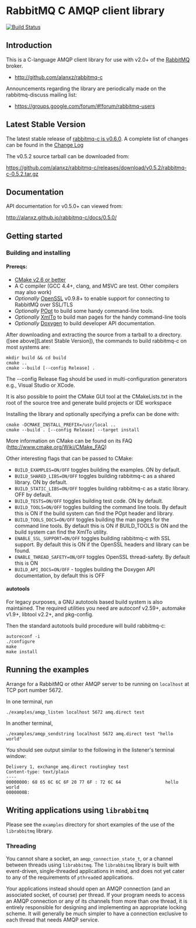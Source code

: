 # RabbitMQ C AMQP client library

[![Build Status](https://secure.travis-ci.org/alanxz/rabbitmq-c.png?branch=master)](http://travis-ci.org/alanxz/rabbitmq-c)

## Introduction

This is a C-language AMQP client library for use with v2.0+ of the
[RabbitMQ](http://www.rabbitmq.com/) broker.

 - <http://github.com/alanxz/rabbitmq-c>

Announcements regarding the library are periodically made on the
rabbitmq-discuss mailing list:

 - <https://groups.google.com/forum/#!forum/rabbitmq-users>

## Latest Stable Version

The latest stable release of [rabbitmq-c is v0.6.0](https://github.com/alanxz/rabbitmq-c/releases/tag/v0.6.0).
A complete list of changes can be found in the [Change Log](ChangeLog.md)

The v0.5.2 source tarball can be downloaded from:

<https://github.com/alanxz/rabbitmq-c/releases/download/v0.5.2/rabbitmq-c-0.5.2.tar.gz>

## Documentation

API documentation for v0.5.0+ can viewed from:

<http://alanxz.github.io/rabbitmq-c/docs/0.5.0/>

## Getting started

### Building and installing

#### Prereqs:
- [CMake v2.6 or better](http://www.cmake.org/)
- A C compiler (GCC 4.4+, clang, and MSVC are test. Other compilers may also
  work)
- *Optionally* [OpenSSL](http://www.openssl.org/) v0.9.8+ to enable support for
  connecting to RabbitMQ over SSL/TLS
- *Optionally* [POpt](http://freecode.com/projects/popt) to build some handy
  command-line tools.
- *Optionally* [XmlTo](https://fedorahosted.org/xmlto/) to build man pages for
  the handy command-line tools
- *Optionally* [Doxygen](http://www.stack.nl/~dimitri/doxygen/) to build
  developer API documentation.

After downloading and extracting the source from a tarball to a directory.
([see above][Latest Stable Version]), the commands to build rabbitmq-c on most
systems are:

    mkdir build && cd build
    cmake ..
    cmake --build [--config Release] .

The --config Release flag should be used in multi-configuration generators e.g.,
Visual Studio or XCode.

It is also possible to point the CMake GUI tool at the CMakeLists.txt in the root of
the source tree and generate build projects or IDE workspace

Installing the library and optionally specifying a prefix can be done with:

    cmake -DCMAKE_INSTALL_PREFIX=/usr/local ..
    cmake --build . [--config Release] --target install

More information on CMake can be found on its FAQ (http://www.cmake.org/Wiki/CMake_FAQ)

Other interesting flags that can be passed to CMake:

* `BUILD_EXAMPLES=ON/OFF` toggles building the examples. ON by default.
* `BUILD_SHARED_LIBS=ON/OFF` toggles building rabbitmq-c as a shared library.
   ON by default.
* `BUILD_STATIC_LIBS=ON/OFF` toggles building rabbitmq-c as a static library.
   OFF by default.
* `BUILD_TESTS=ON/OFF` toggles building test code. ON by default.
* `BUILD_TOOLS=ON/OFF` toggles building the command line tools. By default
   this is ON if the build system can find the POpt header and library.
* `BUILD_TOOLS_DOCS=ON/OFF` toggles building the man pages for the command line
   tools. By default this is ON if BUILD_TOOLS is ON and the build system can
   find the XmlTo utility.
* `ENABLE_SSL_SUPPORT=ON/OFF` toggles building rabbitmq-c with SSL support. By
   default this is ON if the OpenSSL headers and library can be found.
* `ENABLE_THREAD_SAFETY=ON/OFF` toggles OpenSSL thread-safety. By default this
   is ON
* `BUILD_API_DOCS=ON/OFF` - toggles building the Doxygen API documentation, by
   default this is OFF

#### autotools

For legacy purposes, a GNU autotools based build system is also maintained. The required
utilities you need are autoconf v2.59+, automake v1.9+, libtool v2.2+, and pkg-config.

Then the standard autotools build procedure will build rabbitmq-c:

    autoreconf -i
    ./configure
    make
    make install

## Running the examples

Arrange for a RabbitMQ or other AMQP server to be running on
`localhost` at TCP port number 5672.

In one terminal, run

    ./examples/amqp_listen localhost 5672 amq.direct test

In another terminal,

    ./examples/amqp_sendstring localhost 5672 amq.direct test "hello world"

You should see output similar to the following in the listener's
terminal window:

    Delivery 1, exchange amq.direct routingkey test
    Content-type: text/plain
    ----
    00000000: 68 65 6C 6C 6F 20 77 6F : 72 6C 64                 hello world
    0000000B:

## Writing applications using `librabbitmq`

Please see the `examples` directory for short examples of the use of
the `librabbitmq` library.

### Threading

You cannot share a socket, an `amqp_connection_state_t`, or a channel
between threads using `librabbitmq`. The `librabbitmq` library is
built with event-driven, single-threaded applications in mind, and
does not yet cater to any of the requirements of `pthread`ed
applications.

Your applications instead should open an AMQP connection (and an
associated socket, of course) per thread. If your program needs to
access an AMQP connection or any of its channels from more than one
thread, it is entirely responsible for designing and implementing an
appropriate locking scheme. It will generally be much simpler to have
a connection exclusive to each thread that needs AMQP service.
